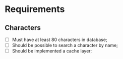 # Requirements
## Characters
- [ ] Must have at least 80 characters in database;
- [ ] Should be possible to search a character by name;
- [ ] Should be implemented a cache layer;